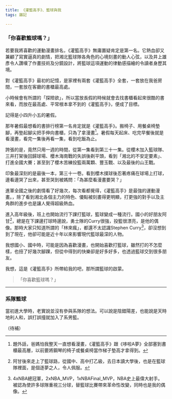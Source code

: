 ```yaml
---
title: 《灌籃高手》、籃球與我
tags: 雜記

---
```

### 「你喜歡籃球嗎？」


若要我將喜歡的運動漫畫排名，《灌籃高手》無庸置疑肯定是第一名。它熱血卻又兼顧了寫實逼真的劇情，把湘北籃球隊各角色的心境刻畫的動人心弦，以及井上雄彥令人讚嘆了作畫技術及分鏡設計，將籃球這項運動的律動感描繪的令讀者身歷其境。

對《灌籃高手》最初的記憶，是家裡有兩套《灌籃高手》全套，一套放在我爸房間，一套放在客廳的書櫃最高處。

小時候會有所謂的「探險欲」，所以當放長假的時候就會去找書櫃看起來很酷的書來看，而放在最高處、平常根本拿不到的《灌籃高手》，便成了目標。

記得是小四升小五的暑假。  

那年暑假最想看的書排行榜第一名肯定就是《灌籃高手》。搬椅子、用餐桌椅墊腳，再墊起腳尖把手伸向書櫃，只為了拿漫畫[^1]。暑假每天起床、吃完早餐後就是看漫畫，看完一集後再看一集，看到吃飯為止。

誇張的是，竟然只用一週的時間，從第一集看到第三十一集。從櫻木加入籃球隊、三井打架後回歸球場、櫻木海南戰的失誤後剃平頭，看到「湘北的不安定要素」、打進全國大賽；甚至到了櫻木苦練投籃兩萬顆、豐玉戰、以及最後的山王戰。

印象最深刻的是最後一本，第三十一卷。看到櫻木撲球後忍著疼痛在球場上打球，邊看邊哭了出來，甚至哭到被媽問：「為甚麼看漫畫要哭？」

進軍全國之後的劇情看了好幾次，每次看都覺得，《灌籃高手》是最強的運動漫畫。，除了看到湘北各個主力的特色、優點被刻畫得更明顯，打更強的對手以及主角群的進步也是讓人覺得超級熱血。

進入高年級後，班上也開始流行下課打籃球，籃球變成一種流行。國小的好朋友阿甘[^2]，總是在下課邊打球時邊說，勇士隊的Curry很強，投籃很漂亮，是他的偶像。那時大家只知道所謂的「林來瘋」，都還不太認識Stephen Curry[^3]，卻沒想到到了現在，他卻可能是近十年以來影響現代籃球最深的人物。

我想國小、國中時，可能是因為喜歡漫畫，也開始喜歡打籃球，雖然打的不怎麼樣，也扭了好幾次腳踝，但從中得到的快樂卻是好多好多，也透過籃球交到很多朋友。

我想，這是《灌籃高手》所帶給我的吧，那所謂籃球的啟蒙。

> 「你喜歡籃球嗎？」


[^1]: 題外話，爸媽怕我整天一直想看漫畫，《灌籃高手》跟《哆啦A夢》全部塞到書櫃最高層，以前要將鋼琴的椅子或餐桌椅當作梯子墊高才拿得到。
[^2]: 阿甘後來走上了籃球路，從國中、高中打乙級，去日本讀大學後，也是在籃球隊裡面，是個逐夢之人，令人佩服。
[^3]: 4xNBA總冠軍，2xNBA_MVP，1xNBAFinal_MVP，NBA史上最偉大射手。被認為使許多球隊重視三分球，替籃球比賽帶來革命性改變，同時也是我的偶像。

---

### 系隊籃球

當初進大學時，老實說並沒有參與系隊的想法。可以說是陰錯陽差，也能說是天時地利人和，誤打誤撞就加入了系男籃。

（待補）

